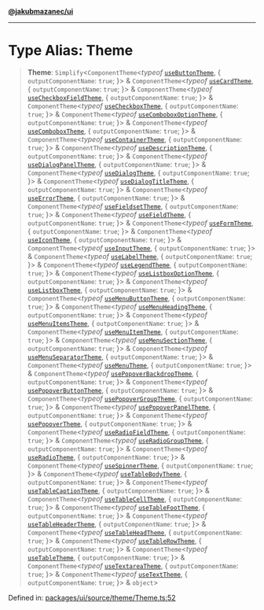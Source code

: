 [**@jakubmazanec/ui**](../README.md)

---

# Type Alias: Theme

> **Theme**: `Simplify`\<`ComponentTheme`\<_typeof_
> [`useButtonTheme`](../functions/useButtonTheme.md), \{ `outputComponentName`: `true`; \}\> &
> `ComponentTheme`\<_typeof_ [`useCardTheme`](../functions/useCardTheme.md), \{
> `outputComponentName`: `true`; \}\> & `ComponentTheme`\<_typeof_
> [`useCheckboxFieldTheme`](../functions/useCheckboxFieldTheme.md), \{ `outputComponentName`:
> `true`; \}\> & `ComponentTheme`\<_typeof_ [`useCheckboxTheme`](../functions/useCheckboxTheme.md),
> \{ `outputComponentName`: `true`; \}\> & `ComponentTheme`\<_typeof_
> [`useComboboxOptionTheme`](../functions/useComboboxOptionTheme.md), \{ `outputComponentName`:
> `true`; \}\> & `ComponentTheme`\<_typeof_ [`useComboboxTheme`](../functions/useComboboxTheme.md),
> \{ `outputComponentName`: `true`; \}\> & `ComponentTheme`\<_typeof_
> [`useContainerTheme`](../functions/useContainerTheme.md), \{ `outputComponentName`: `true`; \}\> &
> `ComponentTheme`\<_typeof_ [`useDescriptionTheme`](../functions/useDescriptionTheme.md), \{
> `outputComponentName`: `true`; \}\> & `ComponentTheme`\<_typeof_
> [`useDialogPanelTheme`](../functions/useDialogPanelTheme.md), \{ `outputComponentName`: `true`;
> \}\> & `ComponentTheme`\<_typeof_ [`useDialogTheme`](../functions/useDialogTheme.md), \{
> `outputComponentName`: `true`; \}\> & `ComponentTheme`\<_typeof_
> [`useDialogTitleTheme`](../functions/useDialogTitleTheme.md), \{ `outputComponentName`: `true`;
> \}\> & `ComponentTheme`\<_typeof_ [`useErrorTheme`](../functions/useErrorTheme.md), \{
> `outputComponentName`: `true`; \}\> & `ComponentTheme`\<_typeof_
> [`useFieldsetTheme`](../functions/useFieldsetTheme.md), \{ `outputComponentName`: `true`; \}\> &
> `ComponentTheme`\<_typeof_ [`useFieldTheme`](../functions/useFieldTheme.md), \{
> `outputComponentName`: `true`; \}\> & `ComponentTheme`\<_typeof_
> [`useFormTheme`](../functions/useFormTheme.md), \{ `outputComponentName`: `true`; \}\> &
> `ComponentTheme`\<_typeof_ [`useIconTheme`](../functions/useIconTheme.md), \{
> `outputComponentName`: `true`; \}\> & `ComponentTheme`\<_typeof_
> [`useInputTheme`](../functions/useInputTheme.md), \{ `outputComponentName`: `true`; \}\> &
> `ComponentTheme`\<_typeof_ [`useLabelTheme`](../functions/useLabelTheme.md), \{
> `outputComponentName`: `true`; \}\> & `ComponentTheme`\<_typeof_
> [`useLegendTheme`](../functions/useLegendTheme.md), \{ `outputComponentName`: `true`; \}\> &
> `ComponentTheme`\<_typeof_ [`useListboxOptionTheme`](../functions/useListboxOptionTheme.md), \{
> `outputComponentName`: `true`; \}\> & `ComponentTheme`\<_typeof_
> [`useListboxTheme`](../functions/useListboxTheme.md), \{ `outputComponentName`: `true`; \}\> &
> `ComponentTheme`\<_typeof_ [`useMenuButtonTheme`](../functions/useMenuButtonTheme.md), \{
> `outputComponentName`: `true`; \}\> & `ComponentTheme`\<_typeof_
> [`useMenuHeadingTheme`](../functions/useMenuHeadingTheme.md), \{ `outputComponentName`: `true`;
> \}\> & `ComponentTheme`\<_typeof_ [`useMenuItemsTheme`](../functions/useMenuItemsTheme.md), \{
> `outputComponentName`: `true`; \}\> & `ComponentTheme`\<_typeof_
> [`useMenuItemTheme`](../functions/useMenuItemTheme.md), \{ `outputComponentName`: `true`; \}\> &
> `ComponentTheme`\<_typeof_ [`useMenuSectionTheme`](../functions/useMenuSectionTheme.md), \{
> `outputComponentName`: `true`; \}\> & `ComponentTheme`\<_typeof_
> [`useMenuSeparatorTheme`](../functions/useMenuSeparatorTheme.md), \{ `outputComponentName`:
> `true`; \}\> & `ComponentTheme`\<_typeof_ [`useMenuTheme`](../functions/useMenuTheme.md), \{
> `outputComponentName`: `true`; \}\> & `ComponentTheme`\<_typeof_
> [`usePopoverBackdropTheme`](../functions/usePopoverBackdropTheme.md), \{ `outputComponentName`:
> `true`; \}\> & `ComponentTheme`\<_typeof_
> [`usePopoverButtonTheme`](../functions/usePopoverButtonTheme.md), \{ `outputComponentName`:
> `true`; \}\> & `ComponentTheme`\<_typeof_
> [`usePopoverGroupTheme`](../functions/usePopoverGroupTheme.md), \{ `outputComponentName`: `true`;
> \}\> & `ComponentTheme`\<_typeof_ [`usePopoverPanelTheme`](../functions/usePopoverPanelTheme.md),
> \{ `outputComponentName`: `true`; \}\> & `ComponentTheme`\<_typeof_
> [`usePopoverTheme`](../functions/usePopoverTheme.md), \{ `outputComponentName`: `true`; \}\> &
> `ComponentTheme`\<_typeof_ [`useRadioFieldTheme`](../functions/useRadioFieldTheme.md), \{
> `outputComponentName`: `true`; \}\> & `ComponentTheme`\<_typeof_
> [`useRadioGroupTheme`](../functions/useRadioGroupTheme.md), \{ `outputComponentName`: `true`; \}\>
> & `ComponentTheme`\<_typeof_ [`useRadioTheme`](../functions/useRadioTheme.md), \{
> `outputComponentName`: `true`; \}\> & `ComponentTheme`\<_typeof_
> [`useSpinnerTheme`](../functions/useSpinnerTheme.md), \{ `outputComponentName`: `true`; \}\> &
> `ComponentTheme`\<_typeof_ [`useTableBodyTheme`](../functions/useTableBodyTheme.md), \{
> `outputComponentName`: `true`; \}\> & `ComponentTheme`\<_typeof_
> [`useTableCaptionTheme`](../functions/useTableCaptionTheme.md), \{ `outputComponentName`: `true`;
> \}\> & `ComponentTheme`\<_typeof_ [`useTableCellTheme`](../functions/useTableCellTheme.md), \{
> `outputComponentName`: `true`; \}\> & `ComponentTheme`\<_typeof_
> [`useTableFootTheme`](../functions/useTableFootTheme.md), \{ `outputComponentName`: `true`; \}\> &
> `ComponentTheme`\<_typeof_ [`useTableHeaderTheme`](../functions/useTableHeaderTheme.md), \{
> `outputComponentName`: `true`; \}\> & `ComponentTheme`\<_typeof_
> [`useTableHeadTheme`](../functions/useTableHeadTheme.md), \{ `outputComponentName`: `true`; \}\> &
> `ComponentTheme`\<_typeof_ [`useTableRowTheme`](../functions/useTableRowTheme.md), \{
> `outputComponentName`: `true`; \}\> & `ComponentTheme`\<_typeof_
> [`useTableTheme`](../functions/useTableTheme.md), \{ `outputComponentName`: `true`; \}\> &
> `ComponentTheme`\<_typeof_ [`useTextareaTheme`](../functions/useTextareaTheme.md), \{
> `outputComponentName`: `true`; \}\> & `ComponentTheme`\<_typeof_
> [`useTextTheme`](../functions/useTextTheme.md), \{ `outputComponentName`: `true`; \}\> &
> `object`\>

Defined in:
[packages/ui/source/theme/Theme.ts:52](https://github.com/jakubmazanec/tools/blob/412167e80a7675933e43d5220a19d05130301e2d/packages/ui/source/theme/Theme.ts#L52)
